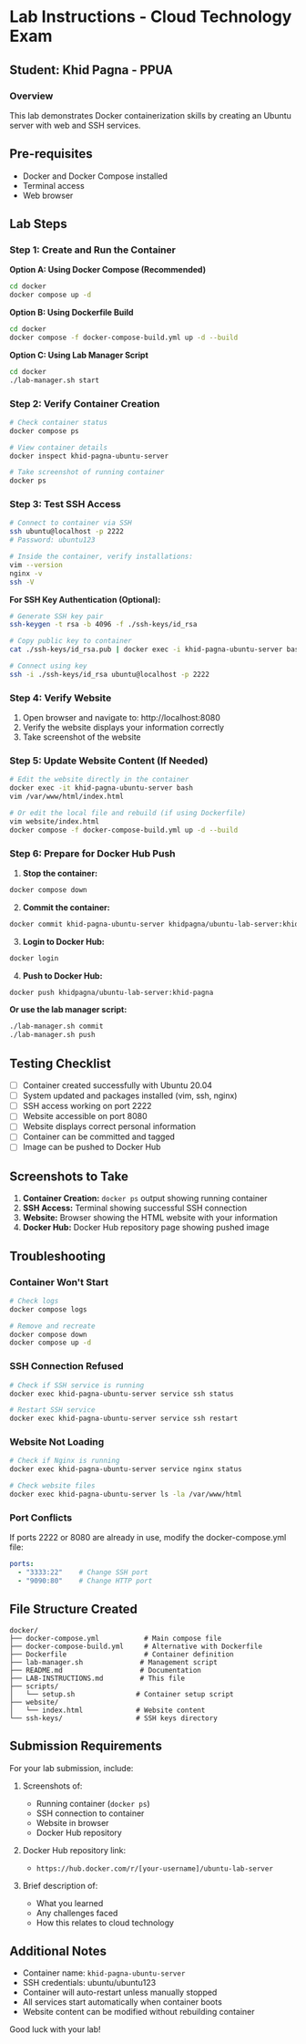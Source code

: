 # Lab Instructions - Cloud Technology Exam
## Student: Khid Pagna - PPUA

### Overview
This lab demonstrates Docker containerization skills by creating an Ubuntu server with web and SSH services.

## Pre-requisites
- Docker and Docker Compose installed
- Terminal access
- Web browser

## Lab Steps

### Step 1: Create and Run the Container

**Option A: Using Docker Compose (Recommended)**
```bash
cd docker
docker compose up -d
```

**Option B: Using Dockerfile Build**
```bash
cd docker
docker compose -f docker-compose-build.yml up -d --build
```

**Option C: Using Lab Manager Script**
```bash
cd docker
./lab-manager.sh start
```

### Step 2: Verify Container Creation
```bash
# Check container status
docker compose ps

# View container details
docker inspect khid-pagna-ubuntu-server

# Take screenshot of running container
docker ps
```

### Step 3: Test SSH Access
```bash
# Connect to container via SSH
ssh ubuntu@localhost -p 2222
# Password: ubuntu123

# Inside the container, verify installations:
vim --version
nginx -v
ssh -V
```

**For SSH Key Authentication (Optional):**
```bash
# Generate SSH key pair
ssh-keygen -t rsa -b 4096 -f ./ssh-keys/id_rsa

# Copy public key to container
cat ./ssh-keys/id_rsa.pub | docker exec -i khid-pagna-ubuntu-server bash -c "cat >> /home/ubuntu/.ssh/authorized_keys"

# Connect using key
ssh -i ./ssh-keys/id_rsa ubuntu@localhost -p 2222
```

### Step 4: Verify Website
1. Open browser and navigate to: http://localhost:8080
2. Verify the website displays your information correctly
3. Take screenshot of the website

### Step 5: Update Website Content (If Needed)
```bash
# Edit the website directly in the container
docker exec -it khid-pagna-ubuntu-server bash
vim /var/www/html/index.html

# Or edit the local file and rebuild (if using Dockerfile)
vim website/index.html
docker compose -f docker-compose-build.yml up -d --build
```

### Step 6: Prepare for Docker Hub Push

1. **Stop the container:**
```bash
docker compose down
```

2. **Commit the container:**
```bash
docker commit khid-pagna-ubuntu-server khidpagna/ubuntu-lab-server:khid-pagna
```

3. **Login to Docker Hub:**
```bash
docker login
```

4. **Push to Docker Hub:**
```bash
docker push khidpagna/ubuntu-lab-server:khid-pagna
```

**Or use the lab manager script:**
```bash
./lab-manager.sh commit
./lab-manager.sh push
```

## Testing Checklist

- [ ] Container created successfully with Ubuntu 20.04
- [ ] System updated and packages installed (vim, ssh, nginx)
- [ ] SSH access working on port 2222
- [ ] Website accessible on port 8080
- [ ] Website displays correct personal information
- [ ] Container can be committed and tagged
- [ ] Image can be pushed to Docker Hub

## Screenshots to Take

1. **Container Creation:** `docker ps` output showing running container
2. **SSH Access:** Terminal showing successful SSH connection
3. **Website:** Browser showing the HTML website with your information
4. **Docker Hub:** Docker Hub repository page showing pushed image

## Troubleshooting

### Container Won't Start
```bash
# Check logs
docker compose logs

# Remove and recreate
docker compose down
docker compose up -d
```

### SSH Connection Refused
```bash
# Check if SSH service is running
docker exec khid-pagna-ubuntu-server service ssh status

# Restart SSH service
docker exec khid-pagna-ubuntu-server service ssh restart
```

### Website Not Loading
```bash
# Check if Nginx is running
docker exec khid-pagna-ubuntu-server service nginx status

# Check website files
docker exec khid-pagna-ubuntu-server ls -la /var/www/html
```

### Port Conflicts
If ports 2222 or 8080 are already in use, modify the docker-compose.yml file:
```yaml
ports:
  - "3333:22"    # Change SSH port
  - "9090:80"    # Change HTTP port
```

## File Structure Created
```
docker/
├── docker-compose.yml           # Main compose file
├── docker-compose-build.yml     # Alternative with Dockerfile
├── Dockerfile                   # Container definition
├── lab-manager.sh              # Management script
├── README.md                   # Documentation
├── LAB-INSTRUCTIONS.md         # This file
├── scripts/
│   └── setup.sh               # Container setup script
├── website/
│   └── index.html             # Website content
└── ssh-keys/                  # SSH keys directory
```

## Submission Requirements

For your lab submission, include:

1. Screenshots of:
   - Running container (`docker ps`)
   - SSH connection to container
   - Website in browser
   - Docker Hub repository

2. Docker Hub repository link:
   - `https://hub.docker.com/r/[your-username]/ubuntu-lab-server`

3. Brief description of:
   - What you learned
   - Any challenges faced
   - How this relates to cloud technology

## Additional Notes

- Container name: `khid-pagna-ubuntu-server`
- SSH credentials: ubuntu/ubuntu123
- Container will auto-restart unless manually stopped
- All services start automatically when container boots
- Website content can be modified without rebuilding container

Good luck with your lab!
